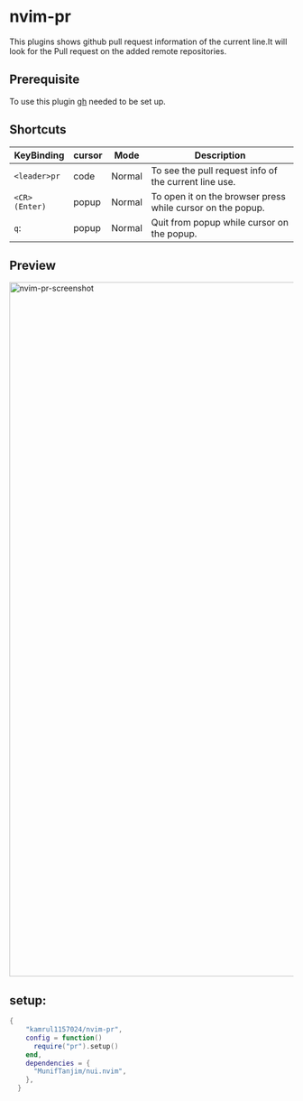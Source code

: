 # nvim-pr

This plugins shows github pull request information of the current line.It will look for the Pull request on the added remote repositories.

## Prerequisite

To use this plugin [gh](https://cli.github.com/) needed to be set up.

## Shortcuts


| KeyBinding| cursor   | Mode   | Description                                                 |
|--------------|-------|--------|-------------------------------------------------------------|
|`<leader>pr`  | code  | Normal | To see the pull request info of the current line use.       |
|`<CR>(Enter)` | popup | Normal | To open it on the browser press while cursor on the popup.  |
|`q`:          | popup | Normal | Quit from popup while cursor on the popup.                  |


## Preview

<img width="1231" alt="nvim-pr-screenshot" src="https://github.com/kamrul1157024/nvim-pr/assets/23137328/a2674bd1-a227-4fd3-976c-f2864a69eefa">


## setup:
```lua
{
    "kamrul1157024/nvim-pr",
    config = function()
      require("pr").setup()
    end,
    dependencies = {
      "MunifTanjim/nui.nvim",
    },
  }
```



